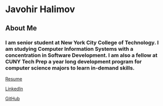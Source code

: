 # Javohir Halimov    

## About Me

### I am senior student at New York City College of Technology. I am studying Computer Information Systems with a concentration in Software Development. I am also a fellow at CUNY Tech Prep a year long development program for computer science majors to learn in-demand skills.

[Resume](https://docs.google.com/document/d/1xvuafitwR-gzoDe423qER5xV1-heBDGMgCehGCNP7wk/edit?usp=sharing)

[LinkedIn](www.linkedin.com/in/javohir-halimov-537678221)

[GitHub](https://github.com/javohirhalimov)




